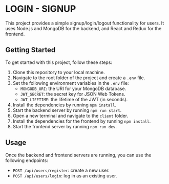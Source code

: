 # LOGIN - SIGNUP

This project provides a simple signup/login/logout functionality for users. It uses Node.js and MongoDB for the backend, and React and Redux for the frontend.

## Getting Started

To get started with this project, follow these steps:

1. Clone this repository to your local machine.
2. Navigate to the root folder of the project and create a `.env` file.
3. Set the following environment variables in the `.env` file:
   - `MONGODB_URI`: the URI for your MongoDB database.
   - `JWT_SECRET`: the secret key for JSON Web Tokens.
   - `JWT_LIFETIME`: the lifetime of the JWT (in seconds).
4. Install the dependencies by running `npm install`.
5. Start the backend server by running `npm run start`.
6. Open a new terminal and navigate to the `client` folder.
7. Install the dependencies for the frontend by running `npm install`.
8. Start the frontend server by running `npm run dev`.

## Usage

Once the backend and frontend servers are running, you can use the following endpoints:

- `POST /api/users/register`: create a new user.
- `POST /api/users/login`: log in as an existing user.
